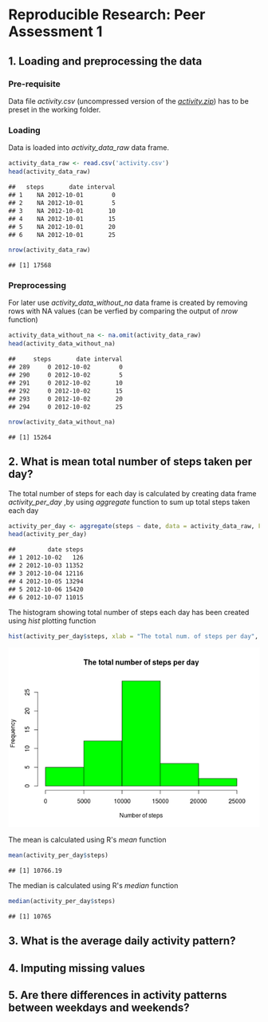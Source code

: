 # Reproducible Research: Peer Assessment 1


## 1. Loading and preprocessing the data 
### Pre-requisite
Data file *activity.csv* (uncompressed version of the *[activity.zip](https://d396qusza40orc.cloudfront.net/repdata%2Fdata%2Factivity.zip)*) has to be preset in the working folder. 

### Loading 
Data is loaded into *activity_data_raw* data frame.

```r
activity_data_raw <- read.csv('activity.csv')
head(activity_data_raw)
```

```
##   steps       date interval
## 1    NA 2012-10-01        0
## 2    NA 2012-10-01        5
## 3    NA 2012-10-01       10
## 4    NA 2012-10-01       15
## 5    NA 2012-10-01       20
## 6    NA 2012-10-01       25
```

```r
nrow(activity_data_raw)
```

```
## [1] 17568
```
### Preprocessing 
For later use *activity_data_without_na* data frame is created by removing rows with NA values (can be verfied by comparing the output of *nrow* function)

```r
activity_data_without_na <- na.omit(activity_data_raw)
head(activity_data_without_na)
```

```
##     steps       date interval
## 289     0 2012-10-02        0
## 290     0 2012-10-02        5
## 291     0 2012-10-02       10
## 292     0 2012-10-02       15
## 293     0 2012-10-02       20
## 294     0 2012-10-02       25
```

```r
nrow(activity_data_without_na)
```

```
## [1] 15264
```

## 2. What is mean total number of steps taken per day?
The total number of steps for each day is calculated by creating data frame *activity_per_day* ,by using *aggregate* function to sum up total steps taken each day 

```r
activity_per_day <- aggregate(steps ~ date, data = activity_data_raw, FUN = sum)
head(activity_per_day)
```

```
##         date steps
## 1 2012-10-02   126
## 2 2012-10-03 11352
## 3 2012-10-04 12116
## 4 2012-10-05 13294
## 5 2012-10-06 15420
## 6 2012-10-07 11015
```
The histogram showing total number of steps each day has been created using *hist* plotting function

```r
hist(activity_per_day$steps, xlab = "The total num. of steps per day", main = NULL, col = "green")
```

![](PA1_template_files/figure-html/unnamed-chunk-4-1.png) 

The mean is calculated using R's *mean* function

```r
mean(activity_per_day$steps)
```

```
## [1] 10766.19
```
The median is calculated using R's *median* function

```r
median(activity_per_day$steps)
```

```
## [1] 10765
```

## 3. What is the average daily activity pattern?



## 4. Imputing missing values



## 5. Are there differences in activity patterns between weekdays and weekends?

